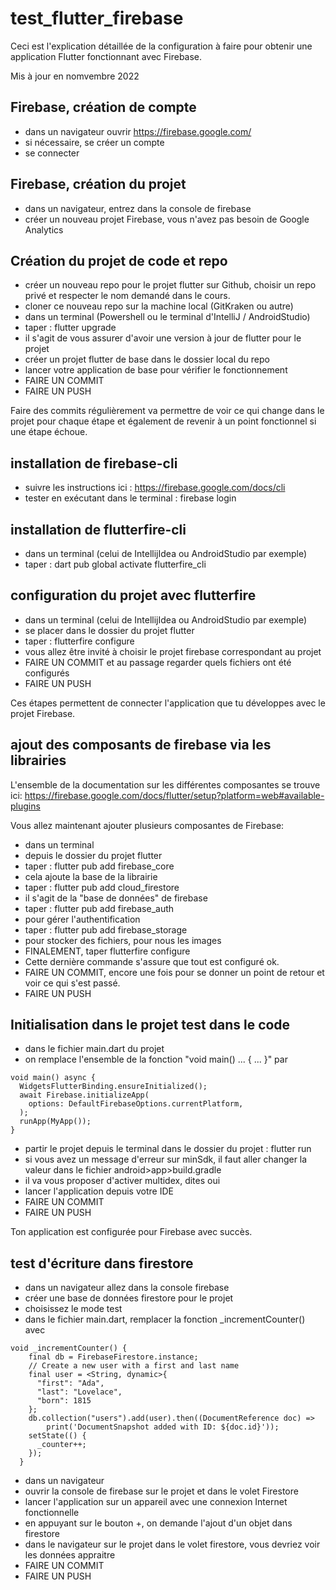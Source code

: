 # test_flutter_firebase

Ceci est l'explication détaillée de la configuration à faire pour
obtenir une application Flutter fonctionnant avec Firebase.

Mis à jour en nomvembre 2022

## Firebase, création de compte

- dans un navigateur ouvrir https://firebase.google.com/
- si nécessaire, se créer un compte
- se connecter

## Firebase, création du projet

- dans un navigateur, entrez dans la console de firebase
- créer un nouveau projet Firebase, vous n'avez pas besoin de Google Analytics 

## Création du projet de code et repo

- créer un nouveau repo pour le projet flutter sur Github, choisir un repo privé et respecter le nom demandé dans le cours.
- cloner ce nouveau repo sur la machine local (GitKraken ou autre)
- dans un terminal (Powershell ou le terminal d'IntelliJ / AndroidStudio)
- taper : flutter upgrade
- il s'agit de vous assurer d'avoir une version à jour de flutter pour le projet
- créer un projet flutter de base dans le dossier local du repo
- lancer votre application de base pour vérifier le fonctionnement
- FAIRE UN COMMIT
- FAIRE UN PUSH

Faire des commits régulièrement va permettre de voir ce qui change dans le projet 
pour chaque étape et également de revenir à un point fonctionnel si une étape échoue.

## installation de firebase-cli

- suivre les instructions ici : https://firebase.google.com/docs/cli
- tester en exécutant dans le terminal : firebase login

## installation de flutterfire-cli

- dans un terminal (celui de IntellijIdea ou AndroidStudio par exemple)
- taper : dart pub global activate flutterfire_cli

## configuration du projet avec flutterfire

- dans un terminal (celui de IntellijIdea ou AndroidStudio par exemple)
- se placer dans le dossier du projet flutter
- taper : flutterfire configure
- vous allez être invité à choisir le projet firebase correspondant au projet
- FAIRE UN COMMIT et au passage regarder quels fichiers ont été configurés
- FAIRE UN PUSH

Ces étapes permettent de connecter l'application que tu développes avec le projet Firebase.

## ajout des composants de firebase via les librairies

L'ensemble de la documentation sur les différentes composantes se trouve ici:
https://firebase.google.com/docs/flutter/setup?platform=web#available-plugins


Vous allez maintenant ajouter plusieurs composantes de Firebase:
- dans un terminal
- depuis le dossier du projet flutter
- taper : flutter pub add firebase_core
- cela ajoute la base de la librairie
- taper : flutter pub add cloud_firestore
- il s'agit de la "base de données" de firebase
- taper : flutter pub add firebase_auth
- pour gérer l'authentification
- taper : flutter pub add firebase_storage
- pour stocker des fichiers, pour nous les images
- FINALEMENT, taper flutterfire configure
- Cette dernière commande s'assure que tout est configuré ok.
- FAIRE UN COMMIT, encore une fois pour se donner un point de retour et voir ce qui s'est passé.
- FAIRE UN PUSH

## Initialisation dans le projet test dans le code

- dans le fichier main.dart du projet
- on remplace l'ensemble de la fonction "void main() ... { ... }" par

```
void main() async {
  WidgetsFlutterBinding.ensureInitialized();
  await Firebase.initializeApp(
    options: DefaultFirebaseOptions.currentPlatform,
  );
  runApp(MyApp());
}
```

- partir le projet depuis le terminal dans le dossier du projet : flutter run
- si vous avez un message d'erreur sur minSdk, il faut aller changer la valeur dans le fichier android>app>build.gradle
- il va vous proposer d'activer multidex, dites oui
- lancer l'application depuis votre IDE
- FAIRE UN COMMIT
- FAIRE UN PUSH

Ton application est configurée pour Firebase avec succès.

## test d'écriture dans firestore
- dans un navigateur allez dans la console firebase
- créer une base de données firestore pour le projet
- choisissez le mode test
- dans le fichier main.dart, remplacer la fonction _incrementCounter() avec
```
void _incrementCounter() {
    final db = FirebaseFirestore.instance;
    // Create a new user with a first and last name
    final user = <String, dynamic>{
      "first": "Ada",
      "last": "Lovelace",
      "born": 1815
    };
    db.collection("users").add(user).then((DocumentReference doc) =>
        print('DocumentSnapshot added with ID: ${doc.id}'));
    setState(() {
      _counter++;
    });
  }
```
- dans un navigateur
- ouvrir la console de firebase sur le projet et dans le volet Firestore
- lancer l'application sur un appareil avec une connexion Internet fonctionnelle
- en appuyant sur le bouton +, on demande l'ajout d'un objet dans firestore
- dans le navigateur sur le projet dans le volet firestore, vous devriez voir les données appraitre
- FAIRE UN COMMIT
- FAIRE UN PUSH


